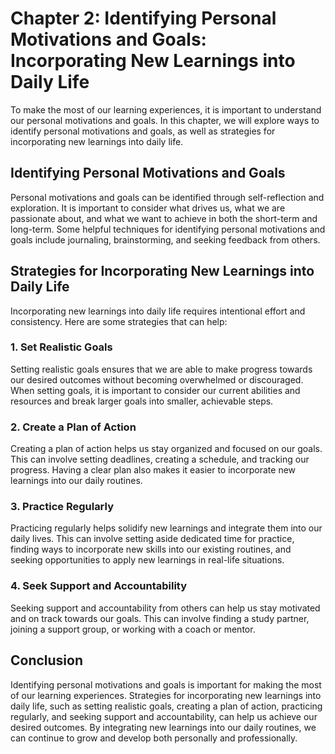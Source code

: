 Chapter 2: Identifying Personal Motivations and Goals: Incorporating New Learnings into Daily Life
==================================================================================================

To make the most of our learning experiences, it is important to understand our personal motivations and goals. In this chapter, we will explore ways to identify personal motivations and goals, as well as strategies for incorporating new learnings into daily life.

Identifying Personal Motivations and Goals
------------------------------------------

Personal motivations and goals can be identified through self-reflection and exploration. It is important to consider what drives us, what we are passionate about, and what we want to achieve in both the short-term and long-term. Some helpful techniques for identifying personal motivations and goals include journaling, brainstorming, and seeking feedback from others.

Strategies for Incorporating New Learnings into Daily Life
----------------------------------------------------------

Incorporating new learnings into daily life requires intentional effort and consistency. Here are some strategies that can help:

### 1. Set Realistic Goals

Setting realistic goals ensures that we are able to make progress towards our desired outcomes without becoming overwhelmed or discouraged. When setting goals, it is important to consider our current abilities and resources and break larger goals into smaller, achievable steps.

### 2. Create a Plan of Action

Creating a plan of action helps us stay organized and focused on our goals. This can involve setting deadlines, creating a schedule, and tracking our progress. Having a clear plan also makes it easier to incorporate new learnings into our daily routines.

### 3. Practice Regularly

Practicing regularly helps solidify new learnings and integrate them into our daily lives. This can involve setting aside dedicated time for practice, finding ways to incorporate new skills into our existing routines, and seeking opportunities to apply new learnings in real-life situations.

### 4. Seek Support and Accountability

Seeking support and accountability from others can help us stay motivated and on track towards our goals. This can involve finding a study partner, joining a support group, or working with a coach or mentor.

Conclusion
----------

Identifying personal motivations and goals is important for making the most of our learning experiences. Strategies for incorporating new learnings into daily life, such as setting realistic goals, creating a plan of action, practicing regularly, and seeking support and accountability, can help us achieve our desired outcomes. By integrating new learnings into our daily routines, we can continue to grow and develop both personally and professionally.
